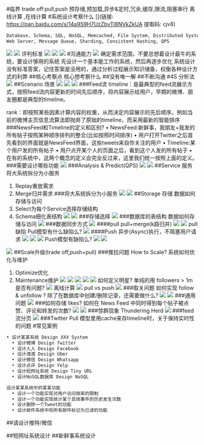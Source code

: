 #临界
trade off:pull,push 
预存储,预加载,异步&定时,冗余,缓存,限流,阻塞串行
离线计算 ,在线计算
#系统设计考察什么
[](链接: https://pan.baidu.com/s/14a9S9H7UzZbvTl8NVkZkUA 提取码: cjv8)
```asp
Database, Schema, SQL, NoSQL, Memcached, File System, Distributed System, Latency, Scalbility, Master Slave, Load Balancer,
Web Server, Message Queue, Sharding, Consistent Hashing, QPS
```
![](.z_01_系统设计_images/ae8b6978.png)
![](.z_01_系统设计_images/bae0f9b1.png)
评判标准
![](.z_01_系统设计_images/8e47be71.png)
![](.z_系统设计_资源索引_images/0605f91f.png)
![](.z_01_系统设计_微博_images/0c17adba.png)
#沟通能力
![](.z_系统设计_资源索引_images/6251425c.png)
确定需求范围，不要总想着设计最牛的系统，要设计够用的系统
先设计一个基本能工作的系统，然后再逐步优化
 系统设计没有标准答案，记住答案是没用的，通过分析过程展示知识储备，权衡各种设计方式的利弊
##核心考察点
核心想考察什么
##没有唯一解
##不断沟通
#4S 分析法
![](.z_01_系统设计_images/9c1d2731.png)
##Scenario 场景
![](.z_01_系统设计_images/de749ba4.png)
![](.z_01_系统设计_images/e59646f7.png)
![](.z_01_系统设计_images/43671a26.png)
###Feed流
timeline：是最典型的feed流展示方式，按照feed流内容更新的时间先后顺序，将内容展示给用户，早期的微博、朋友圈都是典型的timeline。

rank：即按照某些因素计算内容的权重，从而决定内容展示的先后顺序。例如当前的微博主页信息流算法即抛弃了原始的timeline，而采用最新的智能排序
[](https://zhuanlan.zhihu.com/p/76998843)
###NewsFeed和Timeline的定义和区别?
• NewsFeed:新鲜事，我朋友+我发的所有帖子按照某种顺序排列的整合(比如按照时间排序) • 用户打开Twitter之后首先看到的界面就是NewsFeed界面，这些tweets来自你关注的用户
 • Timeline:某个用户发的所有帖子
• 用户点开某个人的页面之后，看到这个人发的所有帖子
• 在有的系统中，这两个概念的定义会完全反过来，这里我们统一按照上面的定义。
###需要设计哪些功能
![](.z_01_系统设计_images/38971bc3.png)
###Analysis & Predict(QPS)
![](.z_01_系统设计_images/629b08de.png)
![](.z_01_系统设计_images/c6ac90c4.png)
##Service 服务
将大系统拆分为小服务
1. Replay重放需求 
2. Merge归并需求
###将大系统拆分为小服务
![](.z_01_系统设计_images/4dcf167b.png)
![](.z_01_系统设计_images/2127edb0.png)
##Storage 存储
数据如何存储与访问
1. Select为每个Service选择存储结构 
2. Schema细化表结构
![](.z_01_系统设计_images/8bda68d0.png)
![](.z_01_系统设计_images/898ff3bc.png)
###存储选择
![](.z_01_系统设计_images/66ff2e8b.png)
###数据库的表结构
数据如何存储与访问
![](.z_01_系统设计_images/53a16f78.png)
###数据同步方式
![](.z_01_系统设计_images/5b856a1c.png)
####pull
pull+merge(k路归并)
![](.z_01_系统设计_images/76822f83.png)
![](.z_01_系统设计_images/78861a48.png)
pull缺陷
Pull模型有什么缺陷么?
![](.z_01_系统设计_images/96f3f062.png)
####Push
异步(Async)执行，不阻塞用户请求
![](.z_01_系统设计_images/d535b799.png)
![](.z_01_系统设计_images/fe15ef91.png)
![](.z_01_系统设计_images/8783df9e.png)
Push模型有缺陷么?
![](.z_01_系统设计_微博_images/32be1149.png)
![](.z_01_系统设计_微博_images/99a7cc41.png)

![](.z_01_系统设计_微博_images/2b705cde.png)
##Scale升级(trade off,push+pull)
###推拉问题
How to Scale? 系统如何优化与维护 
1. Optimize优化
2. Maintenance维护
![](.z_01_系统设计_微博_images/b2f28628.png)
![](.z_01_系统设计_微博_images/ab8b579e.png)
![](.z_01_系统设计_微博_images/b6902538.png)
![](.z_01_系统设计_微博_images/d50a7568.png)
![](.z_01_系统设计_微博_images/91ac7069.png)
如何定义明星? 
单纯的用 followers > 1m 是否有问题?
![](.z_01_系统设计_微博_images/f6e2ae36.png)
离线计算
![](.z_01_系统设计_微博_images/de3a7203.png)
pull vs push
![](.z_01_系统设计_微博_images/d21f695e.png)
###取关问题
如何实现 follow & unfollow ?
除了在数据库中创建/删除记录，还需要做什么?
![](.z_01_系统设计_微博_images/5c82f411.png)
![](.z_01_系统设计_微博_images/c9cb2aa5.png)
###通用问题
![](.z_01_系统设计_微博_images/302dee5f.png)
###如何存储 likes?
如何在 News Feed 中同时得到每个帖子被点赞、评论和转发的次数?
![](.z_01_系统设计_微博_images/ca4d98b7.png)
![](.z_01_系统设计_微博_images/caa72222.png)
###惊群现象 Thundering Herd
![](.z_01_系统设计_微博_images/c319f2d8.png)
###feed流分页
[](https://zhuanlan.zhihu.com/p/103484396)
![](.z_01_系统设计_微博_images/9e4d9cc5.png)
###Twitter Pull 模型里用cache来存timeline时，关于保持实时性的问题
#常见案例
```asp
• 设计某某系统 Design XXX System 
  • 设计微博 Design Twitter
  • 设计人人 Design Facebook
  • 设计滴滴 Design Uber
  • 设计微信 Design Whatsapp
  • 设计点评 Design Yelp
  • 设计短网址系统 Design Tiny URL 
  • 设计NoSQL数据库 Design NoSQL
```
```asp
设计某某系统中的某某功能
  • 设计一个功能实现对用户访问频率的限制
  • 设计一个功能实现统计某个具体事件的历史发生次数 
  • 设计删除一个Tweet的功能
  • 设计邮件系统中将所有邮件标记为已读的功能
```
##请设计推特/微信

##短网址系统设计
##新鲜事系统设计
